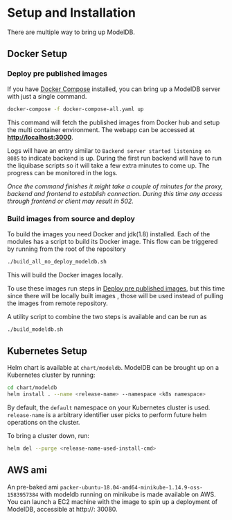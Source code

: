 # Setup and Installation

There are multiple way to bring up ModelDB.

## Docker Setup

### Deploy pre published images

If you have [Docker Compose](https://docs.docker.com/compose/install/) installed, you can bring up a ModelDB server with just a single command.

```bash
docker-compose -f docker-compose-all.yaml up
```

This command will fetch the published images from Docker hub and setup the multi container environment. The webapp can be accessed at **<http://localhost:3000>**.

Logs will have an entry similar to `Backend server started listening on 8085` to indicate backend is up. During the first run backend will have to run the liquibase scripts so it will take a few extra minutes to come up. The progress can be monitored in the logs.

*Once the command finishes it might take a couple of minutes for the proxy, backend and frontend to establish connection. During this time any access through frontend or client may result in 502.*

### Build images from source and deploy

To build the images you need Docker and jdk(1.8) installed. Each of the modules has a script to build its Docker image. This flow can be triggered by running from the root of the repository

```bash
./build_all_no_deploy_modeldb.sh
```

This will build the Docker images locally.

To use these images run steps in [Deploy pre published images](#deploy-pre-published-images), but this time since there will be locally built images , those will be used instead of pulling the images from remote repository.

A utility script to combine the two steps is available and can be run as

```bash
./build_modeldb.sh
```

## Kubernetes Setup

Helm chart is available at `chart/modeldb`. ModelDB can be brought up on a Kubernetes cluster by running:

```bash
cd chart/modeldb
helm install . --name <release-name> --namespace <k8s namespace>
```

By default, the `default` namespace on your Kubernetes cluster is used. `release-name` is a arbitrary identifier user picks to perform future helm operations on the cluster.

To bring a cluster down, run:

```bash
helm del --purge <release-name-used-install-cmd>
```

## AWS ami

An pre-baked ami `packer-ubuntu-18.04-amd64-minikube-1.14.9-oss-1583957384` with modeldb running on minikube is made available on AWS. You can launch a EC2 machine with the image to spin up a deployment of ModelDB, accessible at http://<public hostname or ip>: 30080.
